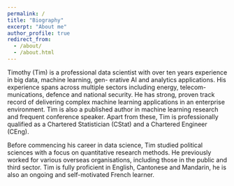 ```yaml
---
permalink: /
title: "Biography"
excerpt: "About me"
author_profile: true
redirect_from: 
  - /about/
  - /about.html
---
```



Timothy (Tim) is a professional data scientist with over ten years experience in big data, machine learning, gen-
erative AI and analytics applications. His experience spans across multiple sectors including energy, telecom-
munications, defence and national security. He has strong, proven track record of delivering complex machine
learning applications in an enterprise environment. Tim is also a published author in machine learning research and 
frequent conference speaker. Apart from these, Tim is professionally qualified as a Chartered Statistician
(CStat) and a Chartered Engineer (CEng).


Before commencing his career in data science, Tim studied political sciences with a focus on quantitative research
methods. He previously worked for various overseas organisations, including those in the public and third
sector. Tim is fully proficient in English, Cantonese and Mandarin, he is also an ongoing and self-motivated
French learner.
